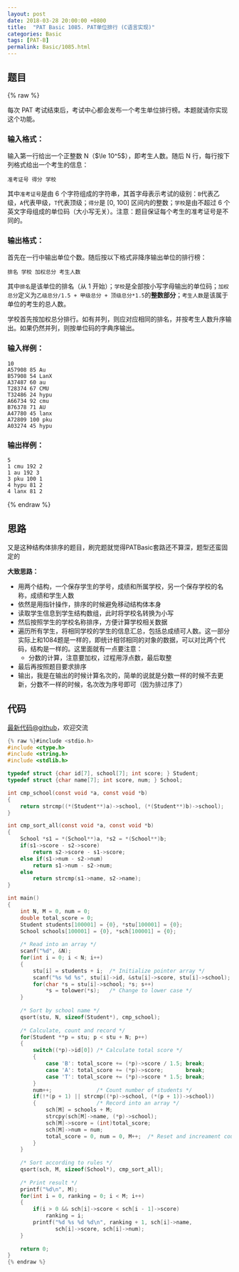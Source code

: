 ```yaml
---
layout: post
date: 2018-03-28 20:00:00 +0800
title:  "PAT Basic 1085. PAT单位排行 (C语言实现)"
categories: Basic
tags: [PAT-B]
permalink: Basic/1085.html
---
```


## 题目

{% raw %}<div class="ques-view"><p>每次 PAT 考试结束后，考试中心都会发布一个考生单位排行榜。本题就请你实现这个功能。</p>
<h3 id="-">输入格式：</h3>
<p>输入第一行给出一个正整数 N（<span>$\le 10^5$</span>），即考生人数。随后 N 行，每行按下列格式给出一个考生的信息：</p>
<pre><code>准考证号 得分 学校
</code></pre><p>其中<code>准考证号</code>是由 6 个字符组成的字符串，其首字母表示考试的级别：<code>B</code>代表乙级，<code>A</code>代表甲级，<code>T</code>代表顶级；<code>得分</code>是 [0, 100] 区间内的整数；<code>学校</code>是由不超过 6 个英文字母组成的单位码（大小写无关）。注意：题目保证每个考生的准考证号是不同的。</p>
<h3 id="-">输出格式：</h3>
<p>首先在一行中输出单位个数。随后按以下格式非降序输出单位的排行榜：</p>
<pre><code>排名 学校 加权总分 考生人数
</code></pre><p>其中<code>排名</code>是该单位的排名（从 1 开始）；<code>学校</code>是全部按小写字母输出的单位码；<code>加权总分</code>定义为<code>乙级总分/1.5 + 甲级总分 + 顶级总分*1.5</code>的<strong>整数部分</strong>；<code>考生人数</code>是该属于单位的考生的总人数。</p>
<p>学校首先按加权总分排行。如有并列，则应对应相同的排名，并按考生人数升序输出。如果仍然并列，则按单位码的字典序输出。</p>
<h3 id="-">输入样例：</h3>
<pre><code class="lang-in">10
A57908 85 Au
B57908 54 LanX
A37487 60 au
T28374 67 CMU
T32486 24 hypu
A66734 92 cmu
B76378 71 AU
A47780 45 lanx
A72809 100 pku
A03274 45 hypu
</code></pre>
<h3 id="-">输出样例：</h3>
<pre><code class="lang-out">5
1 cmu 192 2
1 au 192 3
3 pku 100 1
4 hypu 81 2
4 lanx 81 2
</code></pre>
</div>{% endraw %}

## 思路

又是这种结构体排序的题目，刷完题就觉得PATBasic套路还不算深，题型还蛮固定的

**大致思路：**

- 用两个结构，一个保存学生的学号，成绩和所属学校，另一个保存学校的名称，成绩和学生人数
- 依然是用指针操作，排序的时候避免移动结构体本身
- 读取学生信息到学生结构数组，此时将学校名转换为小写
- 然后按照学生的学校名称排序，方便计算学校相关数据
- 遍历所有学生，将相同学校的学生的信息汇总，包括总成绩可人数。这一部分实际上和1084题是一样的，即统计相邻相同的对象的数据，可以对比两个代码，结构是一样的。这里面就有一点要注意：
  - 分数的计算，注意要加权，过程用浮点数，最后取整
- 最后再按照题目要求排序
- 输出，我是在输出的时候计算名次的，简单的说就是分数一样的时候不去更新，分数不一样的时候，名次改为序号即可（因为排过序了）

## 代码

[最新代码@github](https://github.com/OliverLew/PAT/blob/master/PATBasic/1085.c)，欢迎交流
```c
{% raw %}#include <stdio.h>
#include <ctype.h>
#include <string.h>
#include <stdlib.h>

typedef struct {char id[7], school[7]; int score; } Student;
typedef struct {char name[7]; int score, num; } School;

int cmp_school(const void *a, const void *b)
{
    return strcmp((*(Student**)a)->school, (*(Student**)b)->school);
}

int cmp_sort_all(const void *a, const void *b)
{
    School *s1 = *(School**)a, *s2 = *(School**)b;
    if(s1->score - s2->score)
        return s2->score - s1->score;
    else if(s1->num - s2->num)
        return s1->num - s2->num;
    else
        return strcmp(s1->name, s2->name);
}

int main()
{
    int N, M = 0, num = 0;
    double total_score = 0;
    Student students[100001] = {0}, *stu[100001] = {0};
    School schools[100001] = {0}, *sch[100001] = {0};
    
    /* Read into an array */
    scanf("%d", &N);
    for(int i = 0; i < N; i++)
    {
        stu[i] = students + i;  /* Initialize pointer array */
        scanf("%s %d %s", stu[i]->id, &stu[i]->score, stu[i]->school);
        for(char *s = stu[i]->school; *s; s++)
            *s = tolower(*s);   /* Change to lower case */
    }
    
    /* Sort by school name */
    qsort(stu, N, sizeof(Student*), cmp_school);
    
    /* Calculate, count and record */
    for(Student **p = stu; p < stu + N; p++)
    {
        switch((*p)->id[0]) /* Calculate total score */
        {
            case 'B': total_score += (*p)->score / 1.5; break;
            case 'A': total_score += (*p)->score;       break;
            case 'T': total_score += (*p)->score * 1.5; break;
        }
        num++;              /* Count number of students */
        if(!*(p + 1) || strcmp((*p)->school, (*(p + 1))->school))
        {                   /* Record into an array */
            sch[M] = schools + M;
            strcpy(sch[M]->name, (*p)->school);
            sch[M]->score = (int)total_score;
            sch[M]->num = num;
            total_score = 0, num = 0, M++;  /* Reset and increament counter */
        }
    }
    
    /* Sort according to rules */
    qsort(sch, M, sizeof(School*), cmp_sort_all);
    
    /* Print result */
    printf("%d\n", M);
    for(int i = 0, ranking = 0; i < M; i++)
    {
        if(i > 0 && sch[i]->score < sch[i - 1]->score)
            ranking = i;
        printf("%d %s %d %d\n", ranking + 1, sch[i]->name, 
               sch[i]->score, sch[i]->num);
    }
    
    return 0;
}
{% endraw %}
```